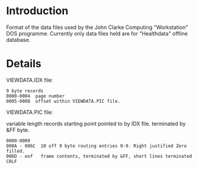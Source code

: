 # Introduction #

Format of the data files used by the John Clarke Computing "Workstation" DOS programme.   Currently only data files held are for "Healthdata" offline database.


# Details #

VIEWDATA.IDX file:
```
9 byte records
0000-0004  page number
0005-0008  offset within VIEWDATA.PIC file.
```

VIEWDATA.PIC file:

variable length records
starting point pointed to by IDX file.
terminated by &FF byte.
```
0000-0009
000A - 006C  10 off 9 byte routing entries 0-9. Right justified Zero filled.
006D - eof   frame contents, terminated by &FF, short lines terminated CRLF

```
